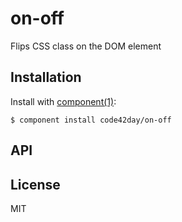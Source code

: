 
# on-off

  Flips CSS class on the DOM element

## Installation

  Install with [component(1)](http://component.io):

    $ component install code42day/on-off

## API



## License

  MIT
